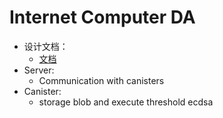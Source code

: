 # Internet Computer DA

- 设计文档：
    - [文档](https://seed-cress-de4.notion.site/Tasks-of-mvp-df28dba7d5db4415991a76db61c6d072?pvs=74)
- Server:
    - Communication with canisters
- Canister:
    - storage blob and execute threshold ecdsa
